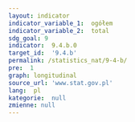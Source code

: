 ```yaml
---
layout: indicator
indicator_variable_1:  ogółem
indicator_variable_2:  total
sdg_goal: 9
indicator:  9.4.b.0
target_id:  '9.4.b'
permalink: /statistics_nat/9-4-b/
pre:  1
graph: longitudinal
source_url: 'www.stat.gov.pl'
lang:  pl
kategorie:  null
zmienne: null
---
```

